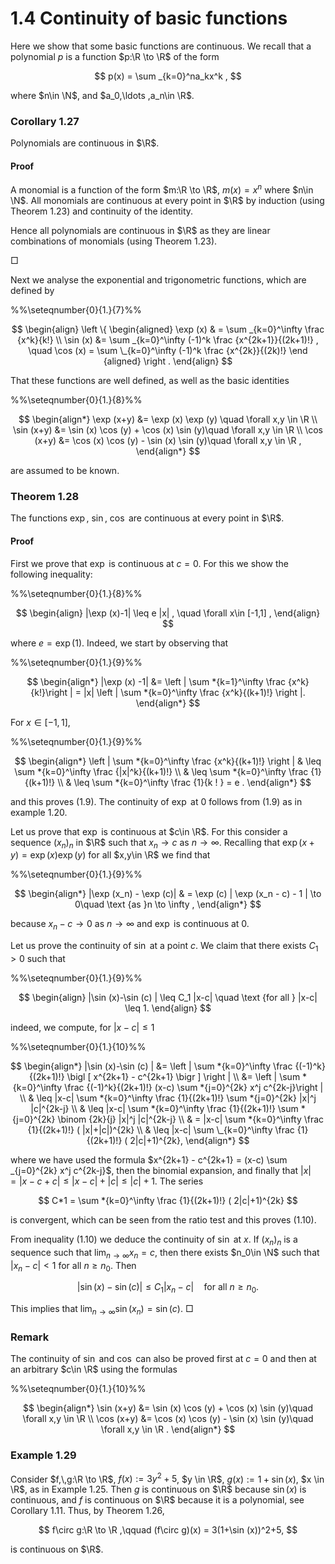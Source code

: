 # 1.4 Continuity of basic functions

Here we show that some basic functions are continuous. We recall that a polynomial $p$ is a function $p:\R \to \R$ of the form

$$
p(x) = \sum _{k=0}^na_kx^k ,
$$

where $n\in \N$, and $a_0,\ldots ,a_n\in \R$.

### Corollary 1.27

Polynomials are continuous in $\R$.

#### Proof

A monomial is a function of the form $m:\R \to \R$, $m(x) = x^n$ where $n\in \N$. All monomials are continuous at every point in $\R$ by induction (using Theorem 1.23) and continuity of the identity.

Hence all polynomials are continuous in $\R$ as they are linear combinations of monomials (using Theorem 1.23).

□

Next we analyse the exponential and trigonometric functions, which are defined by

%%\seteqnumber{0}{1.}{7}%%

$$
\begin{align}
\left \{
\begin{aligned} \exp (x) & = \sum _{k=0}^\infty \frac {x^k}{k!} \\ \sin (x) &= \sum _{k=0}^\infty (-1)^k \frac {x^{2k+1}}{(2k+1)!} , \quad \cos (x) = \sum \_{k=0}^\infty (-1)^k \frac {x^{2k}}{(2k)!} \end {aligned} \right . \end{align}
$$

That these functions are well defined, as well as the basic identities

%%\seteqnumber{0}{1.}{8}%%

$$
\begin{align*} \exp (x+y) &= \exp (x) \exp (y) \quad \forall x,y \in \R \\ \sin (x+y) &= \sin (x) \cos (y) + \cos (x) \sin (y)\quad \forall x,y \in \R \\ \cos (x+y) &= \cos (x) \cos (y) - \sin (x) \sin (y)\quad \forall x,y \in \R , \end{align*}
$$

are assumed to be known.

### Theorem 1.28

The functions $\exp$, $\sin$, $\cos$ are continuous at every point in $\R$.

#### Proof

First we prove that $\exp$ is continuous at $c=0$. For this we show the following inequality:

%%\seteqnumber{0}{1.}{8}%%

$$
\begin{align} |\exp (x)-1| \leq e |x| , \quad \forall x\in [-1,1] , \end{align}
$$

where $e = \exp (1)$. Indeed, we start by observing that

%%\seteqnumber{0}{1.}{9}%%

$$
\begin{align*} |\exp (x) -1| &= \left | \sum *{k=1}^\infty \frac {x^k}{k!}\right | = |x| \left | \sum *{k=0}^\infty \frac {x^k}{(k+1)!} \right |. \end{align*}
$$

For $x\in [-1,1]$,

%%\seteqnumber{0}{1.}{9}%%

$$
\begin{align*} \left | \sum *{k=0}^\infty \frac {x^k}{(k+1)!} \right | & \leq \sum *{k=0}^\infty \frac {|x|^k}{(k+1)!} \\ & \leq \sum *{k=0}^\infty \frac {1}{(k+1)!} \\ & \leq \sum *{k=0}^\infty \frac {1}{k ! } = e . \end{align*}
$$

and this proves (1.9). The continuity of $\exp$ at $0$ follows from (1.9) as in example 1.20.

Let us prove that $\exp$ is continuous at $c\in \R$. For this consider a sequence $(x_n)_n$ in $\R$ such that $x_n\to c$ as $n\to \infty$. Recalling that $\exp (x+y) = \exp (x) \exp (y)$ for all $x,y\in \R$ we find that

%%\seteqnumber{0}{1.}{9}%%

$$
\begin{align*} |\exp (x_n) - \exp (c)| & = \exp (c) | \exp (x_n - c) - 1 | \to 0\quad \text {as }n \to \infty , \end{align*}
$$

because $x_n-c\to 0$ as $n \to \infty$ and $\exp$ is continuous at 0.

Let us prove the continuity of $\sin$ at a point $c$. We claim that there exists $C_1>0$ such that

%%\seteqnumber{0}{1.}{9}%%

$$
\begin{align} |\sin (x)-\sin (c) | \leq C_1 |x-c| \quad \text {for all } |x-c| \leq 1. \end{align}
$$

indeed, we compute, for $|x-c|\leq 1$

%%\seteqnumber{0}{1.}{10}%%

$$
\begin{align*} |\sin (x)-\sin (c) | &= \left | \sum *{k=0}^\infty \frac {(-1)^k}{(2k+1)!} \bigl [ x^{2k+1} - c^{2k+1} \bigr ] \right | \\ &= \left | \sum *{k=0}^\infty \frac {(-1)^k}{(2k+1)!} (x-c) \sum *{j=0}^{2k} x^j c^{2k-j}\right | \\ & \leq |x-c| \sum *{k=0}^\infty \frac {1}{(2k+1)!} \sum *{j=0}^{2k} |x|^j |c|^{2k-j} \\ & \leq |x-c| \sum *{k=0}^\infty \frac {1}{(2k+1)!} \sum *{j=0}^{2k} \binom {2k}{j} |x|^j |c|^{2k-j} \\ & = |x-c| \sum *{k=0}^\infty \frac {1}{(2k+1)!} ( |x|+|c|)^{2k} \\ & \leq |x-c| \sum \_{k=0}^\infty \frac {1}{(2k+1)!} ( 2|c|+1)^{2k}, \end{align*}
$$

where we have used the formula $x^{2k+1} - c^{2k+1} = (x-c) \sum _{j=0}^{2k} x^j c^{2k-j}$, then the binomial expansion, and finally that $|x| = |x-c+c|\leq |x-c| +|c| \leq |c|+1$. The series

$$
C*1 = \sum *{k=0}^\infty \frac {1}{(2k+1)!} ( 2|c|+1)^{2k}
$$

is convergent, which can be seen from the ratio test and this proves (1.10).

From inequality (1.10) we deduce the continuity of $\sin$ at $x$. If $(x_n)_n$ is a sequence such that $\displaystyle \lim _{n\to \infty } x_n=c$, then there exists $n_0\in \N$ such that $|x_n-c|<1$ for all $n \geq n_0$. Then

$$
|\sin (x)-\sin (c) | \leq C_1 |x_n-c| \quad \text {for all }n \geq n_0.
$$

This implies that $\displaystyle \lim _{n\to \infty }\sin (x_n) = \sin (c)$. □

### Remark

The continuity of $\sin$ and $\cos$ can also be proved first at $c=0$ and then at an arbitrary $c\in \R$ using the formulas

%%\seteqnumber{0}{1.}{10}%%

$$
\begin{align*} \sin (x+y) &= \sin (x) \cos (y) + \cos (x) \sin (y)\quad \forall x,y \in \R \\ \cos (x+y) &= \cos (x) \cos (y) - \sin (x) \sin (y)\quad \forall x,y \in \R . \end{align*}
$$

### Example 1.29

Consider $f,\,g:\R \to \R$, $f(x):=3y^2+5$, $y \in \R$, $g(x):=1+\sin (x)$, $x \in \R$, as in Example 1.25. Then $g$ is continuous on $\R$ because $\sin (x)$ is continuous, and $f$ is continuous on $\R$ because it is a polynomial, see Corollary 1.11. Thus, by Theorem 1.26,

$$
f\circ g:\R \to \R ,\qquad (f\circ g)(x) = 3(1+\sin (x))^2+5,
$$

is continuous on $\R$.

$$
$$
